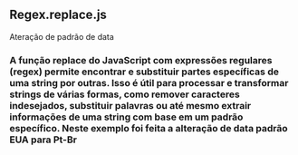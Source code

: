 ## Regex.replace.js
Ateração de padrão de data
### A função replace do JavaScript com expressões regulares (regex) permite encontrar e substituir partes específicas de uma string por outras. Isso é útil para processar e transformar strings de várias formas, como remover caracteres indesejados, substituir palavras ou até mesmo extrair informações de uma string com base em um padrão específico. Neste exemplo foi feita a alteração de data padrão EUA para Pt-Br
